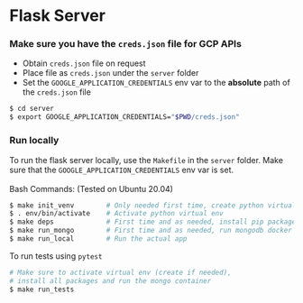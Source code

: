 # Flask Server

### Make sure you have the `creds.json` file for GCP APIs

-   Obtain `creds.json` file on request
-   Place file as `creds.json` under the `server` folder
-   Set the `GOOGLE_APPLICATION_CREDENTIALS` env var to the **absolute** path of the `creds.json` file

```bash
$ cd server
$ export GOOGLE_APPLICATION_CREDENTIALS="$PWD/creds.json"
```

### Run locally

To run the flask server locally, use the `Makefile` in the `server` folder. Make sure that the `GOOGLE_APPLICATION_CREDENTIALS` env var is set.
<br>
<br>
Bash Commands: (Tested on Ubuntu 20.04)

```bash
$ make init_venv        # Only needed first time, create python virtual env
$ . env/bin/activate    # Activate python virtual env
$ make deps             # First time and as needed, install pip packages
$ make run_mongo        # First time and as needed, run mongodb docker container
$ make run_local        # Run the actual app
```

To run tests using `pytest`

```bash
# Make sure to activate virtual env (create if needed),
# install all packages and run the mongo container
$ make run_tests
```
